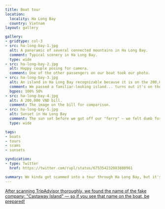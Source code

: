 ```yaml
---
title: Boat tour
location:
  locality: Ha Long Bay
  country: Vietnam
layout: gallery

gallery:
- gridtype: col-3
- src: ha-long-bay-1.jpg
  alt: A panoramic of several connected mountains in Ha Long Bay.
  comment: Typical scenery in Ha Long Bay.
  type: wide
- src: ha-long-bay-2.jpg
  alt: Happy couple posing for camera.
  comment: One of the other passengers on our boat took our photo.
- src: ha-long-bay-3.jpg
  alt: An island in Ha Long Bay recognizable because it is on the 200,000 VND bill.
  comment: We passed a familiar-looking island... turns out it's on the 200,000 bill!
  bgpos: 100% 50%
- src: ha-long-bay-4.jpg
  alt: A 200,000 VND bill.
  comment: The image on the bill for comparison.
- src: ha-long-bay-5.jpg
  alt: Sunset in Ha Long Bay
  comment: The sun set before we got off our "ferry" — we felt dumb for falling for it, but it was a really nice ride in the end.
  type: wide

tags:
- boats
- tours
- scams
- sunsets

syndication:
- type: Twitter
  href: https://twitter.com/rupl/status/675354232803880961

summary: We kinda got scammed into a tour through Ha Long Bay, but it's a pretty nice place to be tricked into staying all afternoon.
---
```


<ins class="update" datetime="2016-02-11">After scanning TripAdvisor thoroughly, we found the name of the fake company: "Castaway Island" — so if you see that name on the boat, be prepared!</ins>
